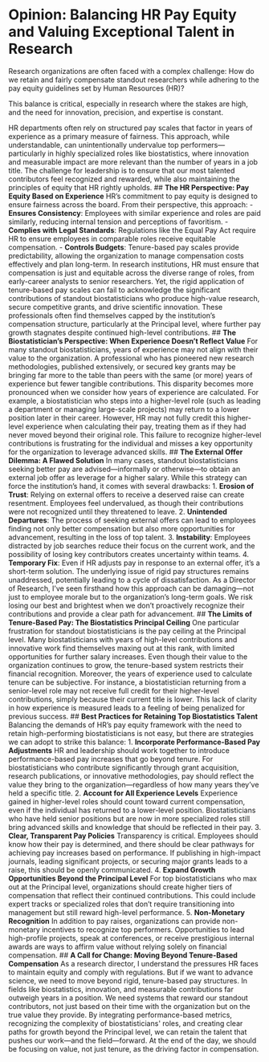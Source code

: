 # **Opinion: Balancing HR Pay Equity and Valuing Exceptional Talent in Research** 

Research organizations are often faced with a complex challenge: How do we retain and fairly compensate standout researchers while adhering to the pay equity guidelines set by Human Resources (HR)? 

This balance is critical, especially in research where the stakes are high, and the need for innovation, precision, and expertise is constant. 

HR departments often rely on structured pay scales that factor in years of experience as a primary measure of fairness. This approach, while understandable, can unintentionally undervalue top performers—particularly in highly specialized roles like biostatistics, where innovation and measurable impact are more relevant than the number of years in a job title. The challenge for leadership is to ensure that our most talented contributors feel recognized and rewarded, while also maintaining the principles of equity that HR rightly upholds. ## **The HR Perspective: Pay Equity Based on Experience** HR’s commitment to pay equity is designed to ensure fairness across the board. From their perspective, this approach: - **Ensures Consistency**: Employees with similar experience and roles are paid similarly, reducing internal tension and perceptions of favoritism. - **Complies with Legal Standards**: Regulations like the Equal Pay Act require HR to ensure employees in comparable roles receive equitable compensation. - **Controls Budgets**: Tenure-based pay scales provide predictability, allowing the organization to manage compensation costs effectively and plan long-term. In research institutions, HR must ensure that compensation is just and equitable across the diverse range of roles, from early-career analysts to senior researchers. Yet, the rigid application of tenure-based pay scales can fail to acknowledge the significant contributions of standout biostatisticians who produce high-value research, secure competitive grants, and drive scientific innovation. These professionals often find themselves capped by the institution’s compensation structure, particularly at the Principal level, where further pay growth stagnates despite continued high-level contributions. ## **The Biostatistician’s Perspective: When Experience Doesn’t Reflect Value** For many standout biostatisticians, years of experience may not align with their value to the organization. A professional who has pioneered new research methodologies, published extensively, or secured key grants may be bringing far more to the table than peers with the same (or more) years of experience but fewer tangible contributions. This disparity becomes more pronounced when we consider how years of experience are calculated. For example, a biostatistician who steps into a higher-level role (such as leading a department or managing large-scale projects) may return to a lower position later in their career. However, HR may not fully credit this higher-level experience when calculating their pay, treating them as if they had never moved beyond their original role. This failure to recognize higher-level contributions is frustrating for the individual and misses a key opportunity for the organization to leverage advanced skills. ## **The External Offer Dilemma: A Flawed Solution** In many cases, standout biostatisticians seeking better pay are advised—informally or otherwise—to obtain an external job offer as leverage for a higher salary. While this strategy can force the institution’s hand, it comes with several drawbacks: 1. **Erosion of Trust**: Relying on external offers to receive a deserved raise can create resentment. Employees feel undervalued, as though their contributions were not recognized until they threatened to leave. 2. **Unintended Departures**: The process of seeking external offers can lead to employees finding not only better compensation but also more opportunities for advancement, resulting in the loss of top talent. 3. **Instability**: Employees distracted by job searches reduce their focus on the current work, and the possibility of losing key contributors creates uncertainty within teams. 4. **Temporary Fix**: Even if HR adjusts pay in response to an external offer, it’s a short-term solution. The underlying issue of rigid pay structures remains unaddressed, potentially leading to a cycle of dissatisfaction. As a Director of Research, I’ve seen firsthand how this approach can be damaging—not just to employee morale but to the organization’s long-term goals. We risk losing our best and brightest when we don’t proactively recognize their contributions and provide a clear path for advancement. ## **The Limits of Tenure-Based Pay: The Biostatistics Principal Ceiling** One particular frustration for standout biostatisticians is the pay ceiling at the Principal level. Many biostatisticians with years of high-level contributions and innovative work find themselves maxing out at this rank, with limited opportunities for further salary increases. Even though their value to the organization continues to grow, the tenure-based system restricts their financial recognition. Moreover, the years of experience used to calculate tenure can be subjective. For instance, a biostatistician returning from a senior-level role may not receive full credit for their higher-level contributions, simply because their current title is lower. This lack of clarity in how experience is measured leads to a feeling of being penalized for previous success. ## **Best Practices for Retaining Top Biostatistics Talent** Balancing the demands of HR’s pay equity framework with the need to retain high-performing biostatisticians is not easy, but there are strategies we can adopt to strike this balance: 1. **Incorporate Performance-Based Pay Adjustments** HR and leadership should work together to introduce performance-based pay increases that go beyond tenure. For biostatisticians who contribute significantly through grant acquisition, research publications, or innovative methodologies, pay should reflect the value they bring to the organization—regardless of how many years they’ve held a specific title. 2. **Account for All Experience Levels** Experience gained in higher-level roles should count toward current compensation, even if the individual has returned to a lower-level position. Biostatisticians who have held senior positions but are now in more specialized roles still bring advanced skills and knowledge that should be reflected in their pay. 3. **Clear, Transparent Pay Policies** Transparency is critical. Employees should know how their pay is determined, and there should be clear pathways for achieving pay increases based on performance. If publishing in high-impact journals, leading significant projects, or securing major grants leads to a raise, this should be openly communicated. 4. **Expand Growth Opportunities Beyond the Principal Level** For top biostatisticians who max out at the Principal level, organizations should create higher tiers of compensation that reflect their continued contributions. This could include expert tracks or specialized roles that don’t require transitioning into management but still reward high-level performance. 5. **Non-Monetary Recognition** In addition to pay raises, organizations can provide non-monetary incentives to recognize top performers. Opportunities to lead high-profile projects, speak at conferences, or receive prestigious internal awards are ways to affirm value without relying solely on financial compensation. ## **A Call for Change: Moving Beyond Tenure-Based Compensation** As a research director, I understand the pressures HR faces to maintain equity and comply with regulations. But if we want to advance science, we need to move beyond rigid, tenure-based pay structures. In fields like biostatistics, innovation, and measurable contributions far outweigh years in a position. We need systems that reward our standout contributors, not just based on their time with the organization but on the true value they provide. By integrating performance-based metrics, recognizing the complexity of biostatisticians' roles, and creating clear paths for growth beyond the Principal level, we can retain the talent that pushes our work—and the field—forward. At the end of the day, we should be focusing on value, not just tenure, as the driving factor in compensation.